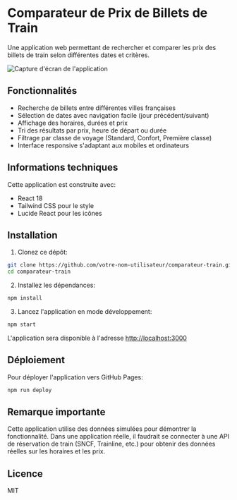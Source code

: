 # Comparateur de Prix de Billets de Train

Une application web permettant de rechercher et comparer les prix des billets de train selon différentes dates et critères.

![Capture d'écran de l'application](screenshot.png)

## Fonctionnalités

- Recherche de billets entre différentes villes françaises
- Sélection de dates avec navigation facile (jour précédent/suivant)
- Affichage des horaires, durées et prix
- Tri des résultats par prix, heure de départ ou durée
- Filtrage par classe de voyage (Standard, Confort, Première classe)
- Interface responsive s'adaptant aux mobiles et ordinateurs

## Informations techniques

Cette application est construite avec:

- React 18
- Tailwind CSS pour le style
- Lucide React pour les icônes

## Installation

1. Clonez ce dépôt:
```bash
git clone https://github.com/votre-nom-utilisateur/comparateur-train.git
cd comparateur-train
```

2. Installez les dépendances:
```bash
npm install
```

3. Lancez l'application en mode développement:
```bash
npm start
```

L'application sera disponible à l'adresse [http://localhost:3000](http://localhost:3000)

## Déploiement

Pour déployer l'application vers GitHub Pages:

```bash
npm run deploy
```

## Remarque importante

Cette application utilise des données simulées pour démontrer la fonctionnalité. Dans une application réelle, il faudrait se connecter à une API de réservation de train (SNCF, Trainline, etc.) pour obtenir des données réelles sur les horaires et les prix.

## Licence

MIT